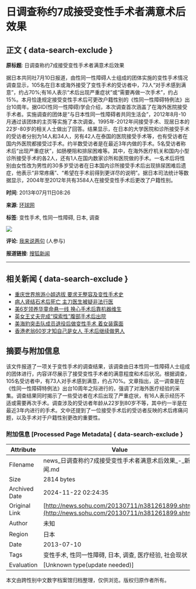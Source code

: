 # 日调查称约7成接受变性手术者满意术后效果

## 正文 { data-search-exclude }


**原标题**: 日调查称约7成接受变性手术者满意术后效果

据日本共同社7月10日报道，由性同一性障碍人士组成的团体实施的变性手术情况调查显示，105名在日本或海外接受了变性手术的受访者中，73人“对手术感到满意”，约占70%;有16人表示“术后出现严重症状”或“需要再做一次手术”，约占15%。本月恰逢规定接受变性手术后可更改户籍性别的《性同一性障碍特例法》出台10周年。据GID(性同一性障碍)学会介绍，本次调查首次涵盖了在海外医院接受手术者。实施调查的团体是“与日本性同一性障碍者共同生活会”，2012年8月-10月通过该团体的主页等实施了本次调查。1995年-2012年间接受手术、现居日本的22岁-80岁的相关人士做出了回答。结果显示，在日本的大学医院和诊所接受手术的受访者分别为14人和34人，另有42人在泰国的医院接受手术等，也有受访者在国内外医院都接受过手术。约半数受访者是在最近3年内做的手术。5名受访者称术后“出现严重症状”，如肠梗阻和排尿困难等。其中，在海外医疗机关和国内小型诊所接受手术的各2人，还有1人在国内数家诊所和医院做的手术。一名术后将性别由女性改为男性的30多岁受访者在日本国内诊所接受手术后出现排尿困难后遗症，他表示“非常疼痛”、“希望在手术前得到更详尽的说明”。据日本司法统计等数据显示，2004年至2012年共有3584人在接受变性手术后更改了户籍性别。

**时间**: 2013年07月11日08:26

**来源**: [环球网](https://world.huanqiu.com/exclusive/2013-07/4115838.html)

**标签**: 变性手术, 性同一性障碍, 日本, 调查

![](https://s1.rr.itc.cn/qrcode/m/n/381261899.png)

**评论**: [我来说两句](https://pinglun.sohu.com/s381261899.html) (人参与)

**报道链接**: [搜狐新闻](https://news.sohu.com/20130711/n381261899.shtml)

---

## 相关新闻 { data-search-exclude }

- [重庆世界旅游小姐选拔 要求无整容及变性手术史](https://news.sohu.com/20130627/n380030628.shtml)
- [病人肾结石术后死亡 主刀医生被疑非法行医](https://news.sohu.com/20130625/n379748489.shtml)
- [美6岁领养华童命悬一线 换心手术后靠机器维生](https://news.sohu.com/20130624/n379657617.shtml)
- [英女王丈夫完成“探索性”腹部手术后出院](https://news.sohu.com/20130617/n379050689.shtml)
- [美海豹突击队成员退役后做变性手术 着女装露面](https://news.sohu.com/20130605/n378073382.shtml)
- [香港老翁60岁才知自己是女人 手术后继续做男人](https://news.sohu.com/20130604/n377926807.shtml)

## 摘要与附加信息

<!-- tcd_abstract -->
该文件报道了一项关于变性手术的调查结果，该调查由日本性同一性障碍人士组成的团体进行，内容详尽展示了接受变性手术者的满意程度和术后状况。根据调查，105名受访者中，有73人对手术感到满意，约占70%。文章指出，这一调查是在《性同一性障碍特例法》出台10周年之际进行的，强调了对海外医疗经验的采集。调查结果同时揭示了一些受访者在术后出现了严重症状，有16人表示经历不适或需要再次手术。调查涉及的受访者年龄从22岁到80岁不等，其中约一半是在最近3年内进行的手术。文中还提到了一位接受手术后的受访者反映的术后疼痛问题，以及手术对于户籍性别更改的重要性。
<!-- tcd_abstract_end -->

### 附加信息 [Processed Page Metadata] { data-search-exclude }

| Attribute       | Value                                  |
|-----------------|----------------------------------------|
| Filename        | news_日调查称约7成接受变性手术者满意术后效果_-_新闻.md                             |
| Size            | 2814 bytes                           |
| Archived Date   | 2024-11-22 02:24:35                             |
| Original Link   | [http://news.sohu.com/20130711/n381261899.shtml](http://news.sohu.com/20130711/n381261899.shtml)                       |
| Author          | 未知                               |
| Region          | 日本                               |
| Date            | 2013-07-10                                 |
| Tags            | 变性手术, 性同一性障碍, 日本, 调查, 医疗经验, 社会现状                                 |
| Evaluation            | [Unknown type(update needed)]                                 |
<!-- tcd_table_end -->

本文由跨性别中文数字档案馆归档整理，仅供浏览。版权归原作者所有。
